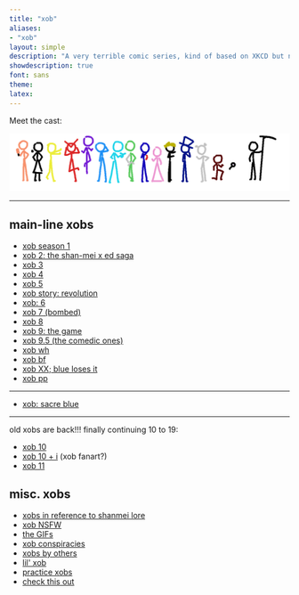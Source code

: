```yaml
---
title: "xob"
aliases:
- "xob"
layout: simple
description: "A very terrible comic series, kind of based on XKCD but not really."
showdescription: true
font: sans
theme: 
latex: 
---
```


Meet the cast:

![cast](assets/cast.png)

---

## main-line xobs

- [xob season 1](xob1.md)
- [xob 2: the shan-mei x ed saga](xob2)
- [xob 3](xob3.md)
- [xob 4](xob4.md)
- [xob 5](xob5.md)
- [xob story: revolution](xobrevolution.md)
- [xob: 6](xob6.md)
- [xob 7 (bombed)](xob7.md)
- [xob 8](xob8.md)
- [xob 9: the game](xob9.md)
- [xob 9.5 (the comedic ones)](xob95.md)
- [xob wh](xobwh)
- [xob bf](xobbf)
- [xob XX; blue loses it](xob20.md)
- [xob pp](xobpp)

---

- [xob: sacre blue](sacreblue)

---

old xobs are back!!! finally continuing 10 to 19:
- [xob 10](xob10.md)
- [xob 10 + i](xob10plusi.md) (xob fanart?)
- [xob 11](xob11.md)

## misc. xobs

- [xobs in reference to shanmei lore](xobLore.md)
- [xob NSFW](xobNSFW.md)
- [the GIFs](xobGIF.md)
- [xob conspiracies](conspiracies.md)
- [xobs by others](xobothers.md)
- [lil' xob](lilxob.md)
- [practice xobs](practice.md)
- [check this out](xobcheckout)
